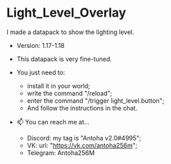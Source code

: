 # Light_Level_Overlay
I made a datapack to show the lighting level. 

- Version: 1.17-1.18
- This datapack is very fine-tuned. 
- You just need to:
  - install it in your world;
  - write the command "/reload";
  - enter the command "/trigger light_level.button";
  - And follow the instructions in the chat.



- 📫 You can reach me at...
  - Discord: my tag is "Antoha v2.0#4995";
  - VK: url: "https://vk.com/antoha256m";
  - Telegram: Antoha256M

